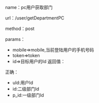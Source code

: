 name：pc用户获取部门

url：/user/getDepartmentPC

method：post

params：

* mobile=>mobile,当前登陆用户的手机号码
* token=>token
* id=>目标用户的Id
返回值：

正确：

* uId:用户Id
* id:二级部门Id
* p_id:一级部门Id


